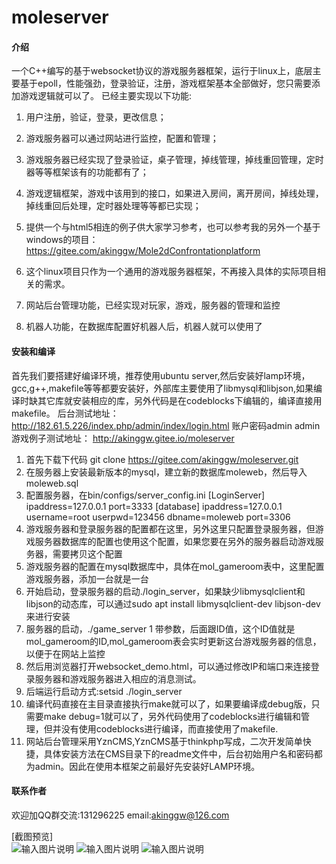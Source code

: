 # moleserver

#### 介绍
一个C++编写的基于websocket协议的游戏服务器框架，运行于linux上，底层主要基于epoll，性能强劲，登录验证，注册，游戏框架基本全部做好，您只需要添加游戏逻辑就可以了。
已经主要实现以下功能:
1. 用户注册，验证，登录，更改信息；
2. 游戏服务器可以通过网站进行监控，配置和管理；
3. 游戏服务器已经实现了登录验证，桌子管理，掉线管理，掉线重回管理，定时器等等框架该有的功能都有了；
4. 游戏逻辑框架，游戏中该用到的接口，如果进入房间，离开房间，掉线处理，掉线重回后处理，定时器处理等等都已实现；
5. 提供一个与html5相连的例子供大家学习参考，也可以参考我的另外一个基于windows的项目：
https://gitee.com/akinggw/Mole2dConfrontationplatform

6. 这个linux项目只作为一个通用的游戏服务器框架，不再接入具体的实际项目相关的需求。
7. 网站后台管理功能，已经实现对玩家，游戏，服务器的管理和监控
8. 机器人功能，在数据库配置好机器人后，机器人就可以使用了 

#### 安装和编译
首先我们要搭建好编译环境，推荐使用ubuntu server,然后安装好lamp环境，gcc,g++,makefile等等都要安装好，外部库主要使用了libmysql和libjson,如果编译时缺其它库就安装相应的库，另外代码是在codeblocks下编辑的，编译直接用makefile。
后台测试地址：http://182.61.5.226/index.php/admin/index/login.html 账户密码admin admin
游戏例子测试地址： http://akinggw.gitee.io/moleserver

1. 首先下载下代码
git clone https://gitee.com/akinggw/moleserver.git
2. 在服务器上安装最新版本的mysql，建立新的数据库moleweb，然后导入moleweb.sql
3. 配置服务器，在bin/configs/server_config.ini
[LoginServer]
ipaddress=127.0.0.1
port=3333
[database]
ipaddress=127.0.0.1
username=root
userpwd=123456
dbname=moleweb
port=3306
4. 游戏服务器和登录服务器的配置都在这里，另外这里只配置登录服务器，但游戏服务器数据库的配置也使用这个配置，如果您要在另外的服务器启动游戏服务器，需要拷贝这个配置
5. 游戏服务器的配置在mysql数据库中，具体在mol_gameroom表中，这里配置游戏服务器，添加一台就是一台
6. 开始启动，登录服务器的启动./login_server，如果缺少libmysqlclient和libjson的动态库，可以通过sudo apt install libmysqlclient-dev libjson-dev来进行安装
7. 服务器的启动，./game_server 1 带参数，后面跟ID值，这个ID值就是mol_gameroom的ID,mol_gameroom表会实时更新这台游戏服务器的信息，以便于在网站上监控
8. 然后用浏览器打开websocket_demo.html，可以通过修改IP和端口来连接登录服务器和游戏服务器进入相应的消息测试。
9. 后端运行启动方式:setsid ./login_server
10. 编译代码直接在主目录直接执行make就可以了，如果要编译成debug版，只需要make debug=1就可以了，另外代码使用了codeblocks进行编辑和管理，但并没有使用codeblocks进行编译，而直接使用了makefile.
11. 网站后台管理采用YznCMS,YznCMS基于thinkphp写成，二次开发简单快捷，具体安装方法在CMS目录下的readme文件中，后台初始用户名和密码都为admin。因此在使用本框架之前最好先安装好LAMP环境。

#### 联系作者
欢迎加QQ群交流:131296225
email:akinggw@126.com

[截图预览]  
![输入图片说明](https://gitee.com/akinggw/moleserver/raw/master/screen/net1.png)
![输入图片说明](https://gitee.com/akinggw/moleserver/raw/master/screen/net2.png)
![输入图片说明](https://gitee.com/akinggw/moleserver/raw/master/screen/net3.png)

